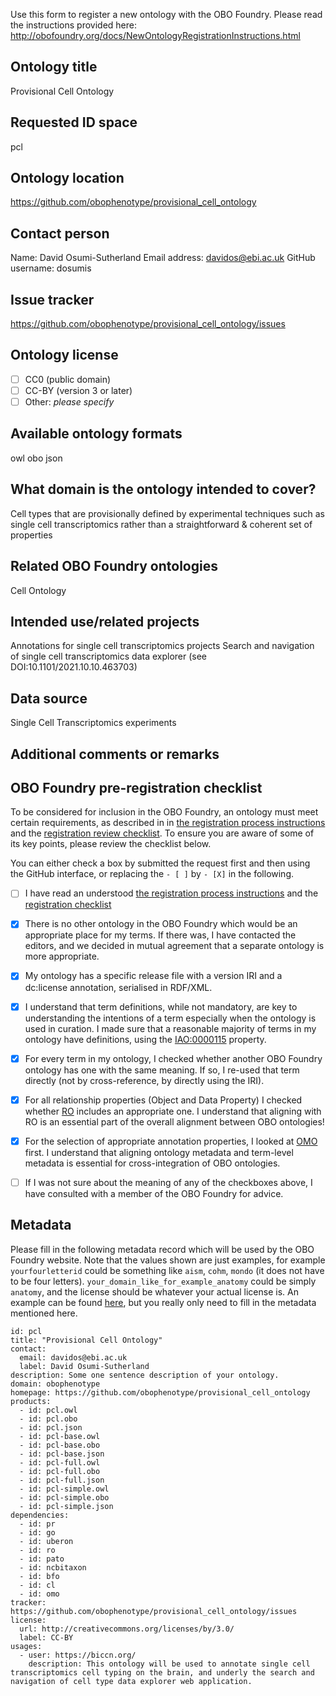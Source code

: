 Use this form to register a new ontology with the OBO Foundry. Please read the instructions provided here:
http://obofoundry.org/docs/NewOntologyRegistrationInstructions.html

## Ontology title
Provisional Cell Ontology

## Requested ID space
pcl

## Ontology location
https://github.com/obophenotype/provisional_cell_ontology

## Contact person
Name: David Osumi-Sutherland
Email address: davidos@ebi.ac.uk
GitHub username: dosumis

## Issue tracker
https://github.com/obophenotype/provisional_cell_ontology/issues

## Ontology license

- [ ] CC0 (public domain)
- [ ] CC-BY (version 3 or later)
- [ ] Other: *please specify*

## Available ontology formats
owl
obo
json

## What domain is the ontology intended to cover?
Cell types that are provisionally defined by experimental techniques such as single cell transcriptomics rather than a straightforward & coherent set of properties 

## Related OBO Foundry ontologies
Cell Ontology

## Intended use/related projects
Annotations for single cell transcriptomics projects 
Search and navigation of single cell transcriptomics data explorer (see DOI:10.1101/2021.10.10.463703)

## Data source
Single Cell Transcriptomics experiments

## Additional comments or remarks

## OBO Foundry pre-registration checklist

To be considered for inclusion in the OBO Foundry, an ontology must meet certain requirements, as described in in [the registration process instructions](http://obofoundry.org/docs/Policy_for_OBO_namespace_and_associated_PURL_requests.html) and the [registration review checklist](https://github.com/OBOFoundry/OBOFoundry.github.io/blob/master/docs/RegistrationChecklist.md). To ensure you are aware of some of its key points, please review the checklist below.

You can either check a box by submitted the request first and then using the GitHub interface, or replacing the `- [ ]` by `- [X]` in the following.

- [ ] I have read an understood [the registration process instructions](http://obofoundry.org/docs/Policy_for_OBO_namespace_and_associated_PURL_requests.html) and the [registration checklist](https://github.com/OBOFoundry/OBOFoundry.github.io/blob/master/docs/RegistrationChecklist.md) 
- [X] There is no other ontology in the OBO Foundry which would be an appropriate place for my terms. If there was, I have contacted the editors, and we decided in mutual agreement that a separate ontology is more appropriate.
- [X] My ontology has a specific release file with a version IRI and a dc:license annotation, serialised in RDF/XML.
- [X] I understand that term definitions, while not mandatory, are key to understanding the intentions of a term especially when the ontology is used in curation. I made sure that a reasonable majority of terms in my ontology have definitions, using the [IAO:0000115](http://www.ontobee.org/ontology/IAO?iri=http://purl.obolibrary.org/obo/IAO_0000115) property.
- [X] For every term in my ontology, I checked whether another OBO Foundry ontology has one with the same meaning. If so, I re-used that term directly (not by cross-reference, by directly using the IRI).
- [X] For all relationship properties (Object and Data Property) I checked whether [RO](http://www.ontobee.org/ontology/catalog/RO?iri=http://www.w3.org/2002/07/owl%23ObjectProperty) includes an appropriate one. I understand that aligning with RO is an essential part of the overall alignment between OBO ontologies!
- [X] For the selection of appropriate annotation properties, I looked at [OMO](http://www.ontobee.org/ontology/catalog/OMO?iri=http://www.w3.org/2002/07/owl%23AnnotationProperty) first. I understand that aligning ontology metadata and term-level metadata is essential for cross-integration of OBO ontologies. 
- [ ] If I was not sure about the meaning of any of the checkboxes above, I have consulted with a member of the OBO Foundry for advice.


## Metadata

Please fill in the following metadata record which will be used by the OBO Foundry website. Note that the values shown are just examples, for example `yourfourletterid` could be something like `aism`, `cohm`, `mondo` (it does not have to be four letters). `your_domain_like_for_example_anatomy` could be simply `anatomy`, and the license should be whatever your actual license is. An example can be found [here](https://github.com/OBOFoundry/OBOFoundry.github.io/edit/master/ontology/amphx.md), but you really only need to fill in the metadata mentioned here.

```
id: pcl
title: "Provisional Cell Ontology"
contact:
  email: davidos@ebi.ac.uk
  label: David Osumi-Sutherland
description: Some one sentence description of your ontology.
domain: obophenotype
homepage: https://github.com/obophenotype/provisional_cell_ontology
products:
  - id: pcl.owl
  - id: pcl.obo
  - id: pcl.json
  - id: pcl-base.owl
  - id: pcl-base.obo
  - id: pcl-base.json
  - id: pcl-full.owl
  - id: pcl-full.obo
  - id: pcl-full.json
  - id: pcl-simple.owl
  - id: pcl-simple.obo
  - id: pcl-simple.json
dependencies:
  - id: pr
  - id: go
  - id: uberon 
  - id: ro
  - id: pato
  - id: ncbitaxon
  - id: bfo
  - id: cl
  - id: omo
tracker: https://github.com/obophenotype/provisional_cell_ontology/issues
license:
  url: http://creativecommons.org/licenses/by/3.0/
  label: CC-BY
usages:
  - user: https://biccn.org/
    description: This ontology will be used to annotate single cell transcriptomics cell typing on the brain, and underly the search and navigation of cell type data explorer web application. 